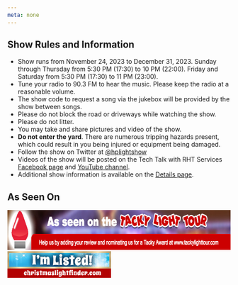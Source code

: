 ```yaml
---
meta: none
---
```


## Show Rules and Information

* Show runs from November 24, 2023 to December 31, 2023. Sunday through Thursday from 5:30 PM (17:30) to 10 PM (22:00). Friday and Saturday from 5:30 PM (17:30) to 11 PM (23:00).
* Tune your radio to 90.3 FM to hear the music. Please keep the radio at a reasonable volume.
* The show code to request a song via the jukebox will be provided by the show between songs.
* Please do not block the road or driveways while watching the show.
* Please do not litter.
* You may take and share pictures and video of the show.
* **Do not enter the yard**. There are numerous tripping hazards present, which could result in you being injured or equipment being damaged.
* Follow the show on Twitter at <a href="https://twitter.com/hplightshow" target="_blank">@hplightshow</a>
* Videos of the show will be posted on the Tech Talk with RHT Services [Facebook page](https://www.facebook.com/profile.php?id=100089303142244) and [YouTube channel](https://www.youtube.com/channel/UC4xp-TEEIAL-4XtMVvfRaQw?sub_confirmation=1).
* Additional show information is available on the [Details page](/details).

## As Seen On

<a target="_blank" href="https://www.tackylighttour.com/christmas-lights/hp-light-show" title= "HP Light Show Christmas lights">
<img src="/images/tackylighttour.jpg" height='90' width='728' alt='Tacky Light Tour' />
</a>

<a target="_blank" href="https://www.christmaslightfinder.com/displays/display-details/?id=4278" title="Original Christmas Light Finder">
<img src="/images/christmaslightfinder.jpg" alt="Christmas Light Finder" />
</a>
